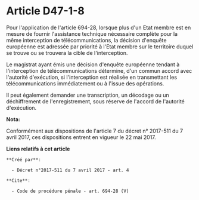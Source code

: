 # Article D47-1-8

Pour l'application de l'article 694-28, lorsque plus d'un Etat membre est en mesure de fournir l'assistance technique
nécessaire complète pour la même interception de télécommunications, la décision d'enquête européenne est adressée par
priorité à l'Etat membre sur le territoire duquel se trouve ou se trouvera la cible de l'interception.

Le magistrat ayant émis une décision d'enquête européenne tendant à l'interception de télécommunications détermine, d'un
commun accord avec l'autorité d'exécution, si l'interception est réalisée en transmettant les télécommunications
immédiatement ou à l'issue des opérations.

Il peut également demander une transcription, un décodage ou un déchiffrement de l'enregistrement, sous réserve de l'accord
de l'autorité d'exécution.

**Nota:**

Conformément aux dispositions de l'article 7 du décret n° 2017-511 du 7 avril 2017, ces dispositions entrent en vigueur le 22
mai 2017.

**Liens relatifs à cet article**

	**Créé par**:

	  - Décret n°2017-511 du 7 avril 2017 - art. 4

	**Cite**:

	  - Code de procédure pénale - art. 694-28 (V)

